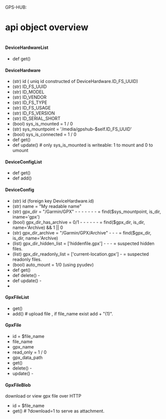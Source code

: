 GPS-HUB:

# 
# api object overview
#


#### DeviceHardwareList
  - def get()
#### DeviceHardware
  - (str) id ( uniq id constructed of DeviceHardware.ID_FS_UUID)
  - (str) ID_FS_UUID 
  - (str) ID_MODEL
  - (str) ID_VENDOR
  - (str) ID_FS_TYPE
  - (str) ID_FS_USAGE
  - (str) ID_FS_VERSION
  - (str) ID_SERIAL_SHORT
  - (bool) sys_is_mounted = 1 / 0 
  - (str) sys_mountpoint = '/media/gpshub-$self.ID_FS_UUID'
  - (bool) sys_is_connected = 1 / 0
  - def get()
  - def update()  # only sys_is_mounted is writeable: 1 to mount and 0 to umount

#### DeviceConfigList
  - def get()
  - def add()
  
#### DeviceConfig
  - (str) id (foreign key DeviceHardware.id)
  - (str) name = "My readable name"
  - (str) gpx_dir = "/Garmin/GPX"  -   -   -   -   -   -   -  = find($sys_mountpoint, is_dir, iname='gpx')
  - (bool) gpx_dir_has_archive = 0/1  -   -   -   -   -   -    = find($gpx_dir, is_dir, name='Archive) && 1 || 0
  - (str) gpx_dir_archive = "/Garmin/GPX/Archive"  -   -   -  = find($gpx_dir, is_dir, name='Archive)
  - (list) gpx_dir_hidden_list = ['hiddenfile.gpx']  -   -   - = suspected hidden files.
  - (list) gpx_dir_readonly_list = ['current-location.gpx']  - = suspected readonly files.
  - (bool) auto_mount = 1/0 (using pyudev)
  - def get()
  - def delete()  - 
  - def update()  - 
  - 
#### GpxFileList
  - get()
  - add()  # upload file , if file_name exist add + "(1)". 
#### GpxFile
  - id = $file_name
  - file_name   
  - gpx_name
  - read_only = 1 / 0 
  - gpx_data_path
  - get()
  - delete()  - 
  - update()  - 

#### GpxFileBlob
  download or view gpx file over HTTP
  - id = $file_name
  - get() # ?download=1 to serve as attachment.

